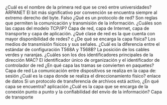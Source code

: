 ¿Cuál es el nombre de la primera red que se creó entre universidades?
ARPANET
El bit más significativo por convención se encuentra siempre al extremo derecho del byte. 
Falso
¿Qué es un protocolo de red?
Son reglas que permiten la comunicación y transmisión de la información.
¿Cuáles son las capas del modelo TCP/IP?
Capa de red, capa de Internet, capa de transporte y capa de aplicación.
¿Qué clase de red es la que cuenta con mayor disponibilidad de redes?
c
¿De qué se encarga la capa física?
Los medios de transmisión físicos y sus señales.
¿Cuál es la diferencia entre el estándar de configuración T568A y T568B?
La posición de los cables verdes y naranjas.
¿Cuáles son los dos identificadores principales de la dirección MAC?
El identificador único de organización y el identificador de controlador de red
¿En qué capa las tramas se convierten en paquetes?
Capa de red
La comunicación entre dispositivos se realiza en la capa de:
sesión
¿Cuál es la capa donde se realiza el direccionamiento físico?
enlace de datos
Si un protocolo de transferencia de archivos está activo, ¿En qué capa se encuentra?
aplicación
¿Cuál es la capa que se encarga de la conexión punto a punto y la confiabilidad del envío de la información?
Capa de transporte



